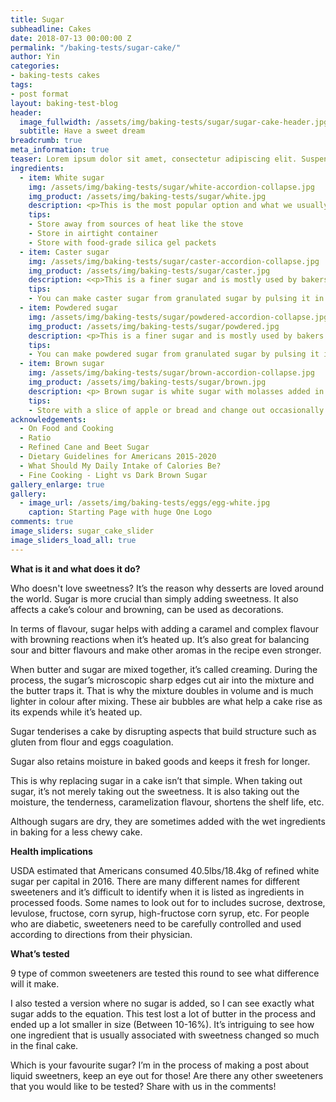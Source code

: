 ```yaml
---
title: Sugar
subheadline: Cakes
date: 2018-07-13 00:00:00 Z
permalink: "/baking-tests/sugar-cake/"
author: Yin
categories:
- baking-tests cakes
tags:
- post format
layout: baking-test-blog
header:
  image_fullwidth: /assets/img/baking-tests/sugar/sugar-cake-header.jpg
  subtitle: Have a sweet dream
breadcrumb: true
meta_information: true
teaser: Lorem ipsum dolor sit amet, consectetur adipiscing elit. Suspendisse tincidunt mi purus, vitae scelerisque urna varius ut. Cras eget pulvinar lacus. Vestibulum efficitur nisl eu tempus fermentum. Donec malesuada dignissim tellus, sit amet auctor mauris ultrices id.
ingredients:
  - item: White sugar
    img: /assets/img/baking-tests/sugar/white-accordion-collapse.jpg
    img_product: /assets/img/baking-tests/sugar/white.jpg
    description: <p>This is the most popular option and what we usually think of when we hear <em>sugar</em>. The white sugar in North America mostly comes from cane, and occasionally beet. The results are mostly similar between the two. We are all familiar with its taste, it’s neutral and doesn’t have any strong off-flavours or aftertaste. </p><p>Each grain of sugar is about 0.3-0.5mm in diameter. If the grain is any larger such as pearl sugar and sanding sugar, it’s usually used for decoration and sprinkles only and not in cakes.</p>
    tips:
    - Store away from sources of heat like the stove
    - Store in airtight container
    - Store with food-grade silica gel packets
  - item: Caster sugar
    img: /assets/img/baking-tests/sugar/caster-accordion-collapse.jpg
    img_product: /assets/img/baking-tests/sugar/caster.jpg
    description: <<p>This is a finer sugar and is mostly used by bakers. It dissolves easily because it is a smaller grain and is great for things like meringue that needs the sugar to melt. Any undissolved sugar may create white dots on the surface of the cake since sugar attracts water, making the immediate area around the sugar grain more moist. It does have a tendency to clump overtime, so make sure you store it away from heat and moisture and break them apart to ensure it is mixed in well in the batter.</p><p>Each grain is about 0.01-0.3mm in diameter. </p>
    tips:
    - You can make caster sugar from granulated sugar by pulsing it in your food processor until the desired size
  - item: Powdered sugar
    img: /assets/img/baking-tests/sugar/powdered-accordion-collapse.jpg
    img_product: /assets/img/baking-tests/sugar/powdered.jpg
    description: <p>This is a finer sugar and is mostly used by bakers. It dissolves easily because it is a smaller grain and is great for things like meringue that needs the sugar to melt. Any undissolved sugar may create white dots on the surface of the cake since sugar attracts water, making the immediate area around the sugar grain more moist. It does have a tendency to clump overtime, so make sure you store it away from heat and moisture and break them apart to ensure it is mixed in well in the batter.</p><p>Each grain is about 0.01-0.3mm in diameter. </p>
    tips:
    - You can make powdered sugar from granulated sugar by pulsing it in your food processor until the desired size and adding 3% of cornstarch in weight to it.
  - item: Brown sugar
    img: /assets/img/baking-tests/sugar/brown-accordion-collapse.jpg
    img_product: /assets/img/baking-tests/sugar/brown.jpg
    description: <p> Brown sugar is white sugar with molasses added in. Raw sugar is the same end product as brown sugar, but the molasses was there originally and was just never filtered out i the first place.There are several types of brown sugars, differing mostly by the amount of molasses it contains.</p><p><strong>Light:</strong> Contains about 3.5% molasses. Great for adding a hint of flavour to your cakes.<br /><strong>Dark:</strong> Contains about 6.5% molasses. Imparts a deep robust flavour<br /><strong>Demerara</strong> A raw sugar with large, sticky, and light coloured crystals. It’s usually not used for baking, and is often used as sweetener for coffees or decoration for baked goods. I only included Demerara the test because it is a large crystal and I can see the difference  (also I already have it in my kitchen).<br /><strong>Turbinado:</strong> Another raw sugar. This one is large and light, but not as sticky as demerara.<br /><strong>Muscovado:</strong> Small, sticky and dark crystals that is strong in flavour.Brown sugar is soft and retains moisture in cakes even better than white sugar. The cake will have a darker brown colour because of the molasses in the sugar, giving it an even deeper and more robust flavour.</p><p>Unlike white sugar, we want to refrain the sugar’s moisture from being lost during storage. </p>
    tips:
    - Store with a slice of apple or bread and change out occasionally
acknowledgements:
  - On Food and Cooking
  - Ratio
  - Refined Cane and Beet Sugar
  - Dietary Guidelines for Americans 2015-2020
  - What Should My Daily Intake of Calories Be?
  - Fine Cooking - Light vs Dark Brown Sugar
gallery_enlarge: true
gallery:
  - image_url: /assets/img/baking-tests/eggs/egg-white.jpg
    caption: Starting Page with huge One Logo
comments: true
image_sliders: sugar_cake_slider
image_sliders_load_all: true
---
```

<strong>What is it and what does it do?</strong>

Who doesn't love sweetness? It’s the reason why desserts are loved around the world. Sugar is more crucial than simply adding sweetness. It also affects a cake’s colour and browning, can be used as decorations.

In terms of flavour, sugar helps with adding a caramel and complex flavour with browning reactions when it’s heated up. It’s also great for balancing sour and bitter flavours and make other aromas in the recipe even stronger.

When butter and sugar are mixed together, it’s called creaming. During the process, the sugar’s microscopic sharp edges cut air into the mixture and the butter traps it. That is why the mixture doubles in volume and is much lighter in colour after mixing. These air bubbles are what help a cake rise as its expends while it’s heated up.

Sugar tenderises a cake by disrupting aspects that build structure such as gluten from flour and eggs coagulation.

Sugar also retains moisture in baked goods and keeps it fresh for longer.

This is why replacing sugar in a cake isn’t that simple. When taking out sugar, it’s not merely taking out the sweetness. It is also taking out the moisture, the tenderness, caramelization flavour, shortens the shelf life, etc.

Although sugars are dry, they are sometimes added with the wet ingredients in baking for a less chewy cake.

<strong>Health implications</strong>

USDA estimated that Americans consumed 40.5lbs/18.4kg of refined white sugar per capital in 2016. There are many different names for different sweeteners and it’s difficult to identify when it is listed as ingredients in processed foods. Some names to look out for to includes sucrose, dextrose, levulose, fructose, corn syrup, high-fructose corn syrup, etc. For people who are diabetic, sweeteners need to be carefully controlled and used according to directions from their physician.

<strong>What’s tested</strong>

9 type of common sweeteners are tested this round to see what difference will it make.

I also tested a version where no sugar is added, so I can see exactly what sugar adds to the equation. This test lost a lot of butter in the process and ended up a lot smaller in size (Between 10-16%). It’s intriguing to see how one ingredient that is usually associated with sweetness changed so much in the final cake.

Which is your favourite sugar? I’m in the process of making a post about liquid sweetners, keep an eye out for those! Are there any other sweeteners that you would like to be tested? Share with us in the comments!
